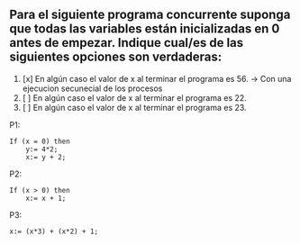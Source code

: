 ## Para el siguiente programa concurrente suponga que todas las variables están inicializadas en 0 antes de empezar. Indique cual/es de las siguientes opciones son verdaderas:
1. [x] En algún caso el valor de x al terminar el programa es 56. -> Con una ejecucion secunecial de los procesos
2. [ ] En algún caso el valor de x al terminar el programa es 22.
3. [ ] En algún caso el valor de x al terminar el programa es 23.

P1:
```
If (x = 0) then
    y:= 4*2;
    x:= y + 2;
```

P2: 
```
If (x > 0) then
    x:= x + 1;
```

P3:
```
x:= (x*3) + (x*2) + 1;
```

